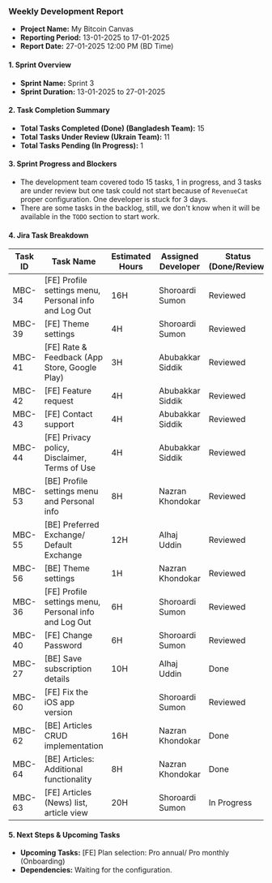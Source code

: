 ### Weekly Development Report
- **Project Name:** My Bitcoin Canvas
- **Reporting Period:** 13-01-2025 to 17-01-2025
- **Report Date:** 27-01-2025 12:00 PM (BD Time)

#### 1. Sprint Overview  
- **Sprint Name:** Sprint 3
- **Sprint Duration:** 13-01-2025 to 27-01-2025

#### 2. Task Completion Summary

- **Total Tasks Completed (Done) (Bangladesh Team):** 15
- **Total Tasks Under Review (Ukrain Team):** 11
- **Total Tasks Pending (In Progress):** 1

#### 3. Sprint Progress and Blockers
- The development team covered todo 15 tasks, 1 in progress, and 3 tasks are under review but one task could not start because of `RevenueCat` proper configuration. One developer is stuck for 3 days.
- There are some tasks in the backlog, still, we don't know when it will  be available in the `TODO` section to start work.

#### 4. Jira Task Breakdown

| Task ID | Task Name         | Estimated Hours | Assigned Developer | Status (Done/Review) |
|---------|-------------------|-----------------|--------------------|----------------------|
| MBC-34   | [FE] Profile settings menu, Personal info and Log Out        | 16H | Shoroardi Sumon   | Reviewed      |
| MBC-39   | [FE] Theme settings       | 4H| Shoroardi Sumon   | Reviewed      |
| MBC-41   | [FE] Rate & Feedback (App Store, Google Play)         | 3H | Abubakkar Siddik    | Reviewed      |
| MBC-42   | [FE] Feature request        | 4H | Abubakkar Siddik    | Reviewed      |
| MBC-43   | [FE] Contact support      | 4H | Abubakkar Siddik    | Reviewed      |
| MBC-44   | [FE] Privacy policy, Disclaimer, Terms of Use    | 4H | Abubakkar Siddik    | Reviewed      |
| MBC-53   | [BE] Profile settings menu and Personal info    | 8H |  Nazran Khondokar     | Reviewed      |
| MBC-55   | [BE] Preferred Exchange/ Default Exchange  | 12H |   Alhaj Uddin      | Reviewed      |
| MBC-56   | [BE] Theme settings  | 1H |   Nazran Khondokar     | Reviewed      |
| MBC-36   | [FE] Profile settings menu, Personal info and Log Out        | 6H | Shoroardi Sumon   | Reviewed      |
| MBC-40   | [FE] Change Password        | 6H | Shoroardi Sumon   | Reviewed      |
| MBC-27   | [BE] Save subscription details        | 10H | Alhaj Uddin    | Done      |
| MBC-60   | [FE] Fix the iOS app version         |  | Shoroardi Sumon   | Reviewed      |
| MBC-62   | [BE] Articles CRUD implementation    | 16H |  Nazran Khondokar     | Done      |
| MBC-64   | [BE] Articles: Additional functionality    | 8H |  Nazran Khondokar     | Done      |
| MBC-63   | [FE] Articles (News) list, article view    | 20H |   Shoroardi Sumon      | In Progress      |


#### 5. Next Steps & Upcoming Tasks
- **Upcoming Tasks:** [FE] Plan selection: Pro annual/ Pro monthly (Onboarding)
- **Dependencies:** Waiting for the configuration.
